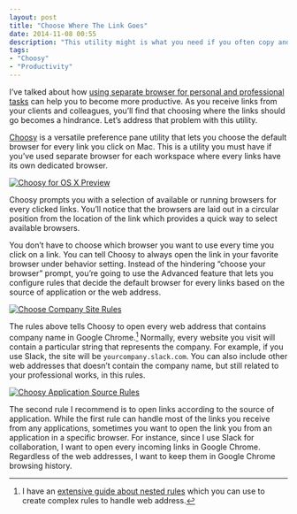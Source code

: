 ```yaml
---
layout: post
title: "Choose Where The Link Goes"
date: 2014-11-08 00:55
description: "This utility might is what you need if you often copy and paste the web address into different browser."
tags:
- "Choosy"
- "Productivity"
---
```


I’ve talked about how [using separate browser for personal and professional tasks](http://sayzlim.net/browser-workspace "Browser as Workspace - Sayz Lim") can help you to become more productive. As you receive links from your clients and colleagues, you’ll find that choosing where the links should go becomes a hindrance. Let’s address that problem with this utility.

<!-- more -->

[Choosy](http://www.choosyosx.com/ "Choosy - A smarter default browser for Mac OS X") is a versatile preference pane utility that lets you choose the default browser for every link you click on Mac. This is a utility you must have if you’ve used separate browser for each workspace where every links have its own dedicated browser.

[ ![Choosy for OS X Preview][005417] ](http://images.sayzlim.net/2014/11/choosy_preview.gif "Choosy for OS X Preview")

[005417]: http://images.sayzlim.net/2014/11/choosy_preview.gif "Choosy for OS X Preview"

Choosy prompts you with a selection of available or running browsers for every clicked links. You’ll notice that the browsers are laid out in a circular position from the location of the link which provides a quick way to select available browsers.

You don’t have to choose which browser you want to use every time you click on a link. You can tell Choosy to always open the link in your favorite browser under behavior setting. Instead of the hindering “choose your browser” prompt, you’re going to use the Advanced feature that lets you configure rules that decide the default browser for every links based on the source of application or the web address.

[ ![Choose Company Site Rules][005454] ](http://images.sayzlim.net/2014/11/choosy_source_application.jpg "Choose Company Site Rules")

[005454]: http://images.sayzlim.net/2014/11/choosy_source_application.jpg "Choose Company Site Rules"

The rules above tells Choosy to open every web address that contains company name in Google Chrome.[^1] Normally, every website you visit will contain a particular string that represents the company. For example, if you use Slack, the site will be `yourcompany.slack.com`. You can also include other web addresses that doesn’t contain the company name, but still related to your professional works, in this rules.

[ ![Choosy Application Source Rules][005437] ](http://images.sayzlim.net/2014/11/choosy_company_sites.jpg "Choosy Application Source Rules")

[005437]: http://images.sayzlim.net/2014/11/choosy_company_sites.jpg "Choosy Application Source Rules"

The second rule I recommend is to open links according to the source of application. While the first rule can handle most of the links you receive from any applications, sometimes you want to open the link you from an application in a specific browser. For instance, since I use Slack for collaboration, I want to open every incoming links in Google Chrome. Regardless of the web addresses, I want to keep them in Google Chrome browsing history.

[^1]: I have an [extensive guide about nested rules](http://sayzlim.net/nested-rules-osx "Why You Should Start Using OS X Nested Rules - Sayz Lim") which you can use to create complex rules to handle web address.
